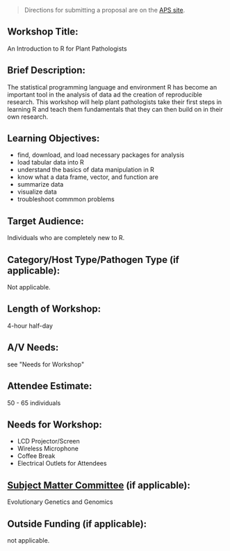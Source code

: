 > Directions for submitting a proposal are on the [APS site](https://www.apsnet.org/meetings/annual/planthealth2020/program/Pages/default.aspx).

## Workshop Title:
An Introduction to R for Plant Pathologists

## Brief Description: 
The statistical programming language and environment R has become an important tool in the analysis of data ad the creation of reproducible research.
This workshop will help plant pathologists take their first steps in learning R and teach them fundamentals that they can then build on in their own research.

## Learning Objectives:
* find, download, and load necessary packages for analysis
* load tabular data into R
* understand the basics of data manipulation in R
* know what a data frame, vector, and function are
* summarize data
* visualize data
* troubleshoot commmon problems

## Target Audience:
Individuals who are completely new to R.

## Category/Host Type/Pathogen Type (if applicable): 
Not applicable.

## Length of Workshop:
4-hour half-day

## A/V Needs:
see "Needs for Workshop"

## Attendee Estimate:
50 - 65 individuals

## Needs for Workshop:
* LCD Projector/Screen
* Wireless Microphone
* Coffee Break
* Electrical Outlets for Attendees

## [Subject Matter Committee](https://www.apsnet.org/members/leadership/apsleadership/Pages/default.aspx) (if applicable):
Evolutionary Genetics and Genomics 


## Outside Funding (if applicable): 
not applicable.

